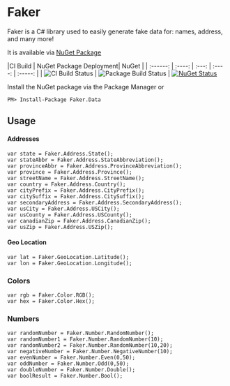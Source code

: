 # Faker
Faker is a C# library used to easily generate fake data for: names, address, and many more!

It is available via [NuGet Package](https://www.nuget.org/packages/Faker.Data/)


|CI Build | NuGet Package Deployment| NuGet |
| :------: | :----: | :---: | :----: | :-----: |
| ![CI Build Status](https://ferm.visualstudio.com/DefaultCollection/_apis/public/build/definitions/c55f9b7a-25b6-4f2e-8b7e-b1c8345d9344/10/badge) | ![Package Build Status](https://ferm.visualstudio.com/DefaultCollection/_apis/public/build/definitions/c55f9b7a-25b6-4f2e-8b7e-b1c8345d9344/11/badge) | [![NuGet Status](https://img.shields.io/nuget/v/Faker.Data.svg)](https://www.nuget.org/packages/Faker.Data/)

Install the NuGet package via the Package Manager or
```
PM> Install-Package Faker.Data
```
## Usage

#### Addresses
```
var state = Faker.Address.State();
var stateAbbr = Faker.Address.StateAbbreviation();
var provinceAbbr = Faker.Address.ProvinceAbbreviation();
var province = Faker.Address.Province();
var streetName = Faker.Address.StreetName();
var country = Faker.Address.Country();
var cityPrefix = Faker.Address.CityPrefix();
var citySuffix = Faker.Address.CitySuffix();
var secondaryAddress = Faker.Address.SecondaryAddress();
var usCity = Faker.Address.USCity();
var usCounty = Faker.Address.USCounty();
var canadianZip = Faker.Address.CanadianZip();
var usZip = Faker.Address.USZip();
```
#### Geo Location
```
var lat = Faker.GeoLocation.Latitude();
var lon = Faker.GeoLocation.Longitude();
```
### Colors
```
var rgb = Faker.Color.RGB();
var hex = Faker.Color.Hex();
```
### Numbers
```
var randomNumber = Faker.Number.RandomNumber();
var randomNumber1 = Faker.Number.RandomNumber(10);
var randomNumber2 = Faker.Number.RandomNumber(10,20);
var negativeNumber = Faker.Number.NegativeNumber(10);
var evenNumber = Faker.Number.Even(0,50);
var oddNumber = Faker.Number.Odd(0,50);
var doubleNumber = Faker.Number.Double();
var boolResult = Faker.Number.Bool();
```

